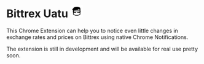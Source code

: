 # Bittrex Uatu ![Bittrex Uaty chrome extension](https://raw.githubusercontent.com/denieler/bittrex_uatu/master/images/icon.png)
This Chrome Extension can help you to notice even little changes in exchange rates and prices on Bittrex using native Chrome Notifications. 

The extension is still in development and will be available for real use pretty soon.
